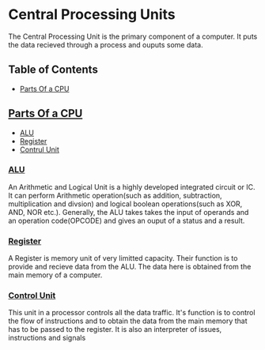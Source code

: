 # Central Processing Units
The Central Processing Unit is the primary component of a computer. It puts the data recieved through a process and ouputs some data.

## Table of Contents

- [Parts Of a CPU](#parts-of-a-cpu)

## [Parts Of a CPU](#parts-of-a-cpu)

- [ALU](#alu)
- [Register](#register)
- [Contrul Unit](#contrul-unit)

### [ALU](#alu)
An Arithmetic and Logical Unit is a highly developed integrated circuit or IC. It can perform Arithmetic operation(such as addition, subtraction, multiplication and divsion) and logical boolean operations(such as XOR, AND, NOR etc.). Generally, the ALU takes takes the input of operands and an operation code(OPCODE) and gives an ouput of a status and a result.

### [Register](#register)
A Register is memory unit of very limitted capacity. Their function is to provide and recieve data from the ALU. The data here is obtained from the main memory of a computer.

### [Control Unit](#contrul-unit)
This unit in a processor controls all the data traffic. It's function is to control the flow of instructions and to obtain the data from the main memory that has to be passed to the register. It is also an interpreter of issues, instructions and signals